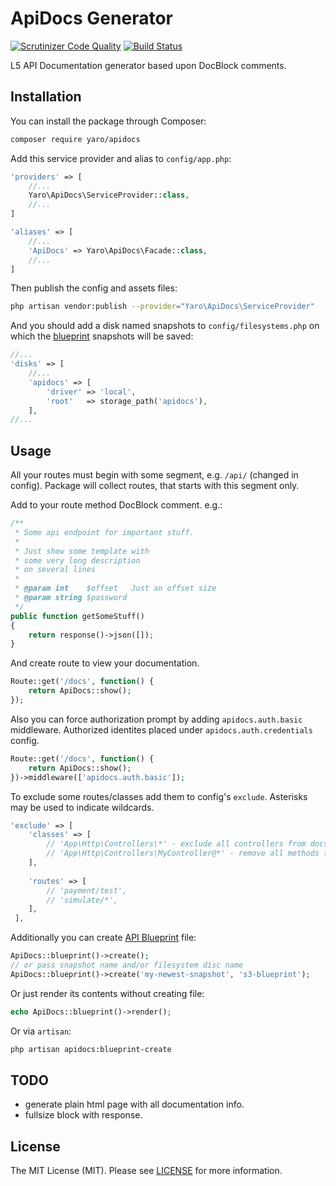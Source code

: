 # ApiDocs Generator
[![Scrutinizer Code Quality](https://scrutinizer-ci.com/g/Cherry-Pie/ApiDocs/badges/quality-score.png?b=master)](https://scrutinizer-ci.com/g/Cherry-Pie/ApiDocs/?branch=master)
[![Build Status](https://scrutinizer-ci.com/g/Cherry-Pie/ApiDocs/badges/build.png?b=master)](https://scrutinizer-ci.com/g/Cherry-Pie/ApiDocs/build-status/master)


L5 API Documentation generator based upon DocBlock comments.


## Installation 

You can install the package through Composer:
```bash
composer require yaro/apidocs
```
Add this service provider and alias to ```config/app.php```:
```php
'providers' => [
    //...
    Yaro\ApiDocs\ServiceProvider::class,
    //...
]

'aliases' => [
    //...
    'ApiDocs' => Yaro\ApiDocs\Facade::class,
    //...
]
```

Then publish the config and assets files:
```bash
php artisan vendor:publish --provider="Yaro\ApiDocs\ServiceProvider"
```

And you should add a disk named snapshots to ```config/filesystems.php``` on which the [blueprint](https://apiblueprint.org) snapshots will be saved:
```php
//...
'disks' => [
    //...
    'apidocs' => [
        'driver' => 'local',
        'root'   => storage_path('apidocs'),
    ],
//...    
```


## Usage
All your routes must begin with some segment, e.g. ```/api/``` (changed in config). 
Package will collect routes, that starts with this segment only.

Add to your route method DocBlock comment. 
e.g.:
```php
/**
 * Some api endpoint for important stuff.
 * 
 * Just show some template with     
 * some very long description    
 * on several lines
 * 
 * @param int    $offset   Just an offset size
 * @param string $password 
 */
public function getSomeStuff()
{
    return response()->json([]);
}
```

And create route to view your documentation.
```php
Route::get('/docs', function() {
    return ApiDocs::show();
});
```

Also you can force authorization prompt by adding ```apidocs.auth.basic``` middleware. Authorized identites placed under ```apidocs.auth.credentials``` config.
```php
Route::get('/docs', function() {
    return ApiDocs::show();
})->middleware(['apidocs.auth.basic']);
```

To exclude some routes/classes add them to config's ```exclude```. Asterisks may be used to indicate wildcards.
```php
'exclude' => [
    'classes' => [
        // 'App\Http\Controllers\*' - exclude all controllers from docs.
        // 'App\Http\Controllers\MyController@*' - remove all methods for specific controller from docs.
    ],
    
    'routes' => [
        // 'payment/test',
        // 'simulate/*',
    ],
 ],
```

Additionally you can create [API Blueprint](https://apiblueprint.org) file:
```php
ApiDocs::blueprint()->create();
// or pass snapshot name and/or filesystem disc name
ApiDocs::blueprint()->create('my-newest-snapshot', 's3-blueprint');
```
Or just render its contents without creating file:
```php
echo ApiDocs::blueprint()->render();
```
Or via ```artisan```:
```bash
php artisan apidocs:blueprint-create
```


## TODO
- generate plain html page with all documentation info.
- fullsize block with response.


## License
The MIT License (MIT). Please see [LICENSE](https://github.com/Cherry-Pie/ApiDocs/blob/master/LICENSE) for more information.
